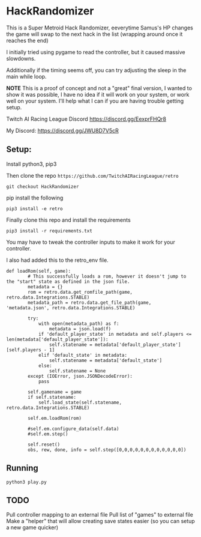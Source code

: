 # HackRandomizer
This is a Super Metroid Hack Randomizer, eeverytime Samus's HP changes the game will swap to the next hack in the list (wrapping around once it reaches the end)

I initially tried using pygame to read the controller, but it caused massive slowdowns.

Additionally if the timing seems off, you can try adjusting the sleep in the main while loop.

**NOTE** This is a proof of concept and not a "great" final version, I wanted to show it was possible, I have no idea if it will work on your system, or work well on your system. I'll help what I can if you are having trouble getting setup.

Twitch AI Racing League Discord
https://discord.gg/EexprFHQr8

My Discord:
https://discord.gg/JWU8D7V5cR

## Setup:

Install python3, pip3

Then clone the repo `https://github.com/TwitchAIRacingLeague/retro`

`git checkout HackRandomizer`

pip install the following

```pip3 install -e retro```

Finally clone this repo and install the requirements

```pip3 install -r requirements.txt```

You may have to tweak the controller inputs to make it work for your controller.

I also had added this to the retro_env file.

```
def loadRom(self, game):
        # This successfully loads a rom, however it doesn't jump to the "start" state as defined in the json file.
        metadata = {}
        rom = retro.data.get_romfile_path(game, retro.data.Integrations.STABLE)
        metadata_path = retro.data.get_file_path(game, 'metadata.json', retro.data.Integrations.STABLE)

        try:
            with open(metadata_path) as f:
                metadata = json.load(f)
            if 'default_player_state' in metadata and self.players <= len(metadata['default_player_state']):
                self.statename = metadata['default_player_state'][self.players - 1]
            elif 'default_state' in metadata:
                self.statename = metadata['default_state']
            else:
                self.statename = None
        except (IOError, json.JSONDecodeError):
            pass

        self.gamename = game
        if self.statename:
            self.load_state(self.statename, retro.data.Integrations.STABLE)

        self.em.loadRom(rom)

        #self.em.configure_data(self.data)
        #self.em.step()

        self.reset()
        obs, rew, done, info = self.step([0,0,0,0,0,0,0,0,0,0,0,0])
```
        

## Running
```python3 play.py```

## TODO 
Pull controller mapping to an external file
Pull list of "games" to external file
Make a "helper" that will allow creating save states easier (so you can setup a new game quicker)
